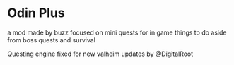 # Odin Plus
a mod made by buzz focused on mini quests for in game things to do aside from boss quests and survival

Questing engine fixed for new valheim updates by @DigitalRoot
